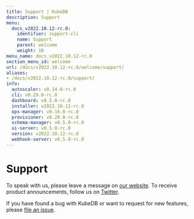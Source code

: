 ```yaml
---
title: Support | KubeDB
description: Support
menu:
  docs_v2022.10.12-rc.0:
    identifier: support-cli
    name: Support
    parent: welcome
    weight: 10
menu_name: docs_v2022.10.12-rc.0
section_menu_id: welcome
url: /docs/v2022.10.12-rc.0/welcome/support/
aliases:
- /docs/v2022.10.12-rc.0/support/
info:
  autoscaler: v0.14.0-rc.0
  cli: v0.29.0-rc.0
  dashboard: v0.5.0-rc.0
  installer: v2022.10.12-rc.0
  ops-manager: v0.16.0-rc.0
  provisioner: v0.29.0-rc.0
  schema-manager: v0.5.0-rc.0
  ui-server: v0.5.0-rc.0
  version: v2022.10.12-rc.0
  webhook-server: v0.5.0-rc.0
---
```


# Support

To speak with us, please leave a message on [our website](https://appscode.com/contact/). To receive product announcements, follow us on [Twitter](https://twitter.com/KubeDB).

If you have found a bug with KubeDB or want to request for new features, please [file an issue](https://github.com/kubedb/project/issues/new).
